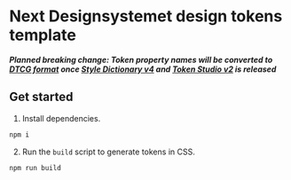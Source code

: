 # Next Designsystemet design tokens template

**_Planned breaking change:
Token property names will be converted to [DTCG format](https://v4.styledictionary.com/info/dtcg/) once [Style Dictionary v4](https://v4.styledictionary.com/) and [Token Studio v2](https://tokens.studio/) is released_**

## Get started

1. Install dependencies.

```sh
npm i
```

2. Run the `build` script to generate tokens in CSS.

```sh
npm run build
```

